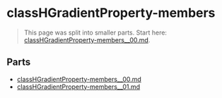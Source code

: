 # classHGradientProperty-members

> This page was split into smaller parts. Start here: [classHGradientProperty-members__00.md](classHGradientProperty-members__00.md).

## Parts

- [classHGradientProperty-members__00.md](classHGradientProperty-members__00.md)
- [classHGradientProperty-members__01.md](classHGradientProperty-members__01.md)
